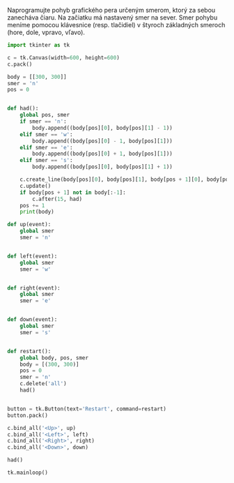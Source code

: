 Naprogramujte pohyb grafického pera určeným smerom, ktorý za sebou zanecháva čiaru. Na začiatku má nastavený smer na sever. Smer pohybu meníme pomocou klávesnice (resp. tlačidiel) v štyroch základných smeroch (hore, dole, vpravo, vľavo).

```python
import tkinter as tk

c = tk.Canvas(width=600, height=600)
c.pack()

body = [[300, 300]]
smer = 'n'
pos = 0


def had():
    global pos, smer
    if smer == 'n':
        body.append((body[pos][0], body[pos][1] - 1))
    elif smer == 'w':
        body.append((body[pos][0] - 1, body[pos][1]))
    elif smer == 'e':
        body.append((body[pos][0] + 1, body[pos][1]))
    elif smer == 's':
        body.append((body[pos][0], body[pos][1] + 1))

    c.create_line(body[pos][0], body[pos][1], body[pos + 1][0], body[pos + 1][1], )
    c.update()
    if body[pos + 1] not in body[:-1]:
        c.after(15, had)
    pos += 1
    print(body)

def up(event):
    global smer
    smer = 'n'


def left(event):
    global smer
    smer = 'w'


def right(event):
    global smer
    smer = 'e'


def down(event):
    global smer
    smer = 's'


def restart():
    global body, pos, smer
    body = [(300, 300)]
    pos = 0
    smer = 'n'
    c.delete('all')
    had()


button = tk.Button(text='Restart', command=restart)
button.pack()

c.bind_all('<Up>', up)
c.bind_all('<Left>', left)
c.bind_all('<Right>', right)
c.bind_all('<Down>', down)

had()

tk.mainloop()
```